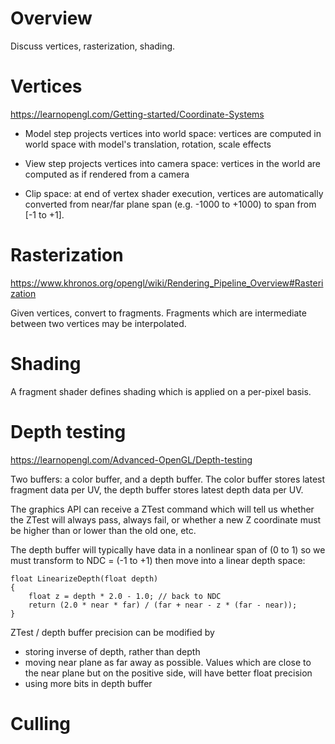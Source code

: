 # Overview

Discuss vertices, rasterization, shading.

# Vertices

https://learnopengl.com/Getting-started/Coordinate-Systems

- Model step projects vertices into world space: vertices are computed in world space with model's translation, rotation, scale effects

- View step projects vertices into camera space: vertices in the world are computed as if rendered from a camera

- Clip space: at end of vertex shader execution, vertices are automatically converted from near/far plane span (e.g. -1000 to +1000) to span from [-1 to +1].

# Rasterization

https://www.khronos.org/opengl/wiki/Rendering_Pipeline_Overview#Rasterization

Given vertices, convert to fragments. Fragments which are intermediate between two vertices may be interpolated.

# Shading

A fragment shader defines shading which is applied on a per-pixel basis.

# Depth testing

https://learnopengl.com/Advanced-OpenGL/Depth-testing

Two buffers: a color buffer, and a depth buffer. The color buffer stores latest fragment data per UV, the depth buffer stores latest depth data per UV.

The graphics API can receive a ZTest command which will tell us whether the ZTest will always pass, always fail, or whether a new Z coordinate must be higher than or lower than the old one, etc.

The depth buffer will typically have data in a nonlinear span of (0 to 1) so we must transform to NDC = (-1 to +1) then move into a linear depth space:

    float LinearizeDepth(float depth) 
    {
        float z = depth * 2.0 - 1.0; // back to NDC 
        return (2.0 * near * far) / (far + near - z * (far - near));	
    }
    
ZTest / depth buffer precision can be modified by

- storing inverse of depth, rather than depth
- moving near plane as far away as possible. Values which are close to the near plane but on the positive side, will have better float precision
- using more bits in depth buffer

# Culling
